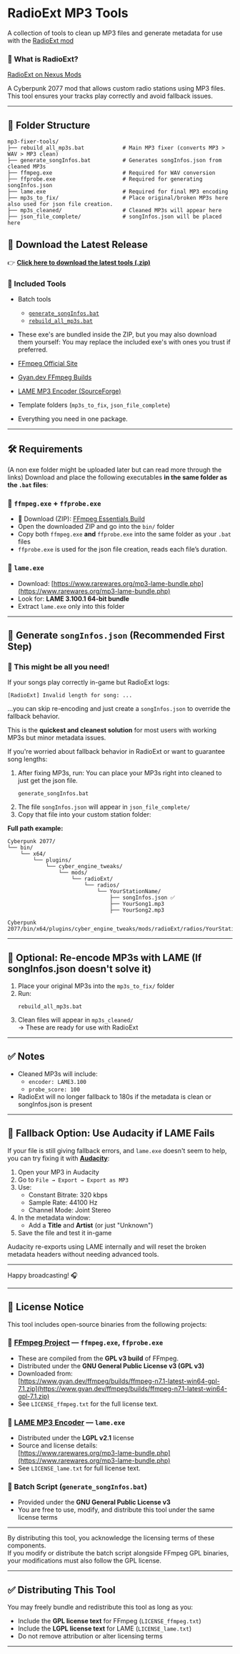 # RadioExt MP3 Tools

A collection of tools to clean up MP3 files and generate metadata for use with the 
[RadioExt mod](https://github.com/justarandomguyintheinternet/CP77_radioExt) 

### 🎵 What is RadioExt?

[RadioExt on Nexus Mods](https://www.nexusmods.com/cyberpunk2077/mods/8977)

A Cyberpunk 2077 mod that allows custom radio stations using MP3 files. This tool ensures your tracks play correctly and avoid fallback issues.

---

## 📂 Folder Structure

```
mp3-fixer-tools/
├── rebuild_all_mp3s.bat            # Main MP3 fixer (converts MP3 > WAV > MP3 clean)
├── generate_songInfos.bat          # Generates songInfos.json from cleaned MP3s
├── ffmpeg.exe                      # Required for WAV conversion
├── ffprobe.exe                     # Required for generating songInfos.json
├── lame.exe                        # Required for final MP3 encoding
├── mp3s_to_fix/                    # Place original/broken MP3s here also used for json file creation.
├── mp3s_cleaned/                   # Cleaned MP3s will appear here
├── json_file_complete/             # songInfos.json will be placed here
```

## 🔽 Download the Latest Release

👉 [**Click here to download the latest tools (.zip)**](https://github.com/BSchweikart/RadioExt_MP3_Repair_Tools/releases/latest)

### 🔧 Included Tools
- Batch tools
   - [`generate_songInfos.bat`](https://github.com/BSchweikart/RadioExt_MP3_Repair_Tools/blob/v1.0.0/radioEXT-mp3-fixer-json-create/generate_songInfos.bat)
   - [`rebuild_all_mp3s.bat`](https://github.com/BSchweikart/RadioExt_MP3_Repair_Tools/blob/v1.0.0/radioEXT-mp3-fixer-json-create/rebuild_all_mp3s.bat)

- These exe's are bundled inside the ZIP, but you may also download them yourself: You may replace the included exe's with ones you trust if preferred.
- [FFmpeg Official Site](https://ffmpeg.org/download.html)
- [Gyan.dev FFmpeg Builds](https://www.gyan.dev/ffmpeg/builds/)
- [LAME MP3 Encoder (SourceForge)](https://lame.sourceforge.io/download.php)

- Template folders (`mp3s_to_fix`, `json_file_complete`)
- Everything you need in one package.

---

## 🛠 Requirements

(A non exe folder might be uploaded later but can read more through the links)
Download and place the following executables **in the same folder as the `.bat` files**:

### 🔹 `ffmpeg.exe` + `ffprobe.exe`
- 🔗 Download (ZIP): [FFmpeg Essentials Build](https://www.gyan.dev/ffmpeg/builds/ffmpeg-release-essentials.zip)
- Open the downloaded ZIP and go into the `bin/` folder
- Copy both `ffmpeg.exe` **and** `ffprobe.exe` into the same folder as your `.bat` files
- `ffprobe.exe` is used for the json file creation, reads each file’s duration.

### 🔹 `lame.exe`
- Download: [https://www.rarewares.org/mp3-lame-bundle.php](https://www.rarewares.org/mp3-lame-bundle.php)
- Look for: **LAME 3.100.1 64-bit bundle**
- Extract `lame.exe` only into this folder

---

## 🧾 Generate `songInfos.json` (Recommended First Step)

### 🔹 This might be all you need!

If your songs play correctly in-game but RadioExt logs:
```
[RadioExt] Invalid length for song: ...
```
...you can skip re-encoding and just create a `songInfos.json` to override the fallback behavior.

This is the **quickest and cleanest solution** for most users with working MP3s but minor metadata issues.


If you're worried about fallback behavior in RadioExt or want to guarantee song lengths:

1. After fixing MP3s, run:
   You can place your MP3s right into cleaned to just get the json file.
   ```
   generate_songInfos.bat
   ```
2. The file `songInfos.json` will appear in `json_file_complete/`
3. Copy that file into your custom station folder:

**Full path example:**
```
Cyberpunk 2077/
└── bin/
    └── x64/
        └── plugins/
            └── cyber_engine_tweaks/
                └── mods/
                    └── radioExt/
                        └── radios/
                            └── YourStationName/
                                ├── songInfos.json ✅
                                ├── YourSong1.mp3
                                ├── YourSong2.mp3
```
   ```
   Cyberpunk 2077/bin/x64/plugins/cyber_engine_tweaks/mods/radioExt/radios/YourStationName/
   
   ```

---

## 🔧 Optional: Re-encode MP3s with LAME (If songInfos.json doesn't solve it)

1. Place your original MP3s into the `mp3s_to_fix/` folder
2. Run:
   ```
   rebuild_all_mp3s.bat
   ```
3. Clean files will appear in `mp3s_cleaned/`  
   → These are ready for use with RadioExt

---

## ✅ Notes

- Cleaned MP3s will include:
  - `encoder: LAME3.100`
  - `probe_score: 100`
- RadioExt will no longer fallback to 180s if the metadata is clean or songInfos.json is present

---

## 🎵 Fallback Option: Use Audacity if LAME Fails

If your file is still giving fallback errors, and `lame.exe` doesn't seem to help, you can try fixing it with [**Audacity**](https://www.audacityteam.org/):

1. Open your MP3 in Audacity
2. Go to `File → Export → Export as MP3`
3. Use:
   - Constant Bitrate: 320 kbps
   - Sample Rate: 44100 Hz
   - Channel Mode: Joint Stereo
4. In the metadata window:
   - Add a **Title** and **Artist** (or just "Unknown")
5. Save the file and test it in-game

Audacity re-exports using LAME internally and will reset the broken metadata headers without needing advanced tools.

---

Happy broadcasting! 🎧

---

## 📜 License Notice

This tool includes open-source binaries from the following projects:

### 🔹 [FFmpeg Project](https://ffmpeg.org) — `ffmpeg.exe`, `ffprobe.exe`
- These are compiled from the **GPL v3 build** of FFmpeg.
- Distributed under the **GNU General Public License v3 (GPL v3)**
- Downloaded from:  
  [https://www.gyan.dev/ffmpeg/builds/ffmpeg-n7.1-latest-win64-gpl-7.1.zip](https://www.gyan.dev/ffmpeg/builds/ffmpeg-n7.1-latest-win64-gpl-7.1.zip)
- See `LICENSE_ffmpeg.txt` for the full license text.

### 🔹 [LAME MP3 Encoder](https://lame.sourceforge.io/) — `lame.exe`
- Distributed under the **LGPL v2.1** license
- Source and license details:  
  [https://www.rarewares.org/mp3-lame-bundle.php](https://www.rarewares.org/mp3-lame-bundle.php)
- See `LICENSE_lame.txt` for full license text.

### 🔹 Batch Script (`generate_songInfos.bat`)
- Provided under the **GNU General Public License v3**
- You are free to use, modify, and distribute this tool under the same license terms

---

By distributing this tool, you acknowledge the licensing terms of these components.  
If you modify or distribute the batch script alongside FFmpeg GPL binaries, your modifications must also follow the GPL license.

---

## ✅ Distributing This Tool

You may freely bundle and redistribute this tool as long as you:
- Include the **GPL license text** for FFmpeg (`LICENSE_ffmpeg.txt`)
- Include the **LGPL license text** for LAME (`LICENSE_lame.txt`)
- Do not remove attribution or alter licensing terms

---
